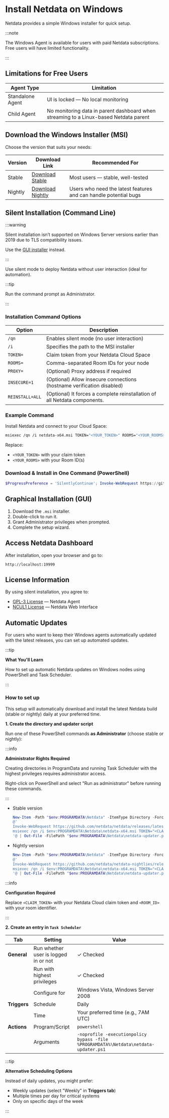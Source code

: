 # Install Netdata on Windows

Netdata provides a simple Windows installer for quick setup.

:::note

The Windows Agent is available for users with paid Netdata subscriptions.  
Free users will have limited functionality.

:::

## Limitations for Free Users

| Agent Type       | Limitation                                                                            |
|------------------|---------------------------------------------------------------------------------------|
| Standalone Agent | UI is locked — No local monitoring                                                    |
| Child Agent      | No monitoring data in parent dashboard when streaming to a Linux-based Netdata parent |

## Download the Windows Installer (MSI)

Choose the version that suits your needs:

| Version | Download Link                                                                                             | Recommended For                                                  |
|---------|-----------------------------------------------------------------------------------------------------------|------------------------------------------------------------------|
| Stable  | [Download Stable](https://github.com/netdata/netdata/releases/latest/download/netdata-x64.msi)            | Most users — stable, well-tested                                 |
| Nightly | [Download Nightly](https://github.com/netdata/netdata-nightlies/releases/latest/download/netdata-x64.msi) | Users who need the latest features and can handle potential bugs |

## Silent Installation (Command Line)

:::warning

Silent installation isn’t supported on Windows Server versions earlier than 2019 due to TLS compatibility issues.

Use the [GUI installer](#graphical-installation-gui) instead.

:::

Use silent mode to deploy Netdata without user interaction (ideal for automation).

:::tip

Run the command prompt as Administrator.

:::

### Installation Command Options

| Option          | Description                                                               |
|-----------------|---------------------------------------------------------------------------|
| `/qn`           | Enables silent mode (no user interaction)                                 |
| `/i`            | Specifies the path to the MSI installer                                   |
| `TOKEN=`        | Claim token from your Netdata Cloud Space                                 |
| `ROOMS=`        | Comma-separated Room IDs for your node                                    |
| `PROXY=`        | (Optional) Proxy address if required                                      |
| `INSECURE=1`    | (Optional) Allow insecure connections (hostname verification disabled)    |
| `REINSTALL=ALL` | (Optional) It forces a complete reinstallation of all Netdata components. |

### Example Command

Install Netdata and connect to your Cloud Space:

```bash
msiexec /qn /i netdata-x64.msi TOKEN="<YOUR_TOKEN>" ROOMS="<YOUR_ROOMS>"
```

Replace:

- `<YOUR_TOKEN>` with your claim token
- `<YOUR_ROOMS>` with your Room ID(s)

### Download & Install in One Command (PowerShell)

```powershell
$ProgressPreference = 'SilentlyContinue'; Invoke-WebRequest https://github.com/netdata/netdata/releases/latest/download/netdata-x64.msi -OutFile "netdata-x64.msi"; msiexec /qn /i netdata-x64.msi TOKEN=<YOUR_TOKEN> ROOMS=<YOUR_ROOMS>
```

## Graphical Installation (GUI)

1. Download the `.msi` installer.
2. Double-click to run it.
3. Grant Administrator privileges when prompted.
4. Complete the setup wizard.

## Access Netdata Dashboard

After installation, open your browser and go to:

```
http://localhost:19999
```

## License Information

By using silent installation, you agree to:

- [GPL-3 License](https://raw.githubusercontent.com/netdata/netdata/refs/heads/master/LICENSE) — Netdata Agent
- [NCUL1 License](https://app.netdata.cloud/LICENSE.txt) — Netdata Web Interface

## Automatic Updates

For users who want to keep their Windows agents automatically updated with the latest releases, you can set up automated updates.

:::tip

**What You'll Learn**

How to set up automatic Netdata updates on Windows nodes using PowerShell and Task Scheduler.

:::

### How to set up

This setup will automatically download and install the latest Netdata build (stable or nightly) daily at your preferred time.

**1. Create the directory and updater script**

Run one of these PowerShell commands **as Administrator** (choose stable or nightly):

:::info

**Administrator Rights Required**

Creating directories in ProgramData and running Task Scheduler with the highest privileges requires administrator access.

Right-click on PowerShell and select "Run as administrator" before running these commands.

:::

- Stable version

   ```powershell
   New-Item -Path "$env:PROGRAMDATA\Netdata" -ItemType Directory -Force
   @'
   Invoke-WebRequest https://github.com/netdata/netdata/releases/latest/download/netdata-x64.msi -OutFile $env:PROGRAMDATA\Netdata\netdata-x64.msi
   msiexec /qn /i $env:PROGRAMDATA\Netdata\netdata-x64.msi TOKEN="<CLAIM_TOKEN>" ROOMS="<ROOM_ID>"
   '@ | Out-File -FilePath "$env:PROGRAMDATA\Netdata\netdata-updater.ps1" -Encoding UTF8
   ```

- Nightly version

   ```powershell
   New-Item -Path "$env:PROGRAMDATA\Netdata" -ItemType Directory -Force
   @'
   Invoke-WebRequest https://github.com/netdata/netdata-nightlies/releases/latest/download/netdata-x64.msi -OutFile $env:PROGRAMDATA\Netdata\netdata-x64.msi
   msiexec /qn /i $env:PROGRAMDATA\Netdata\netdata-x64.msi TOKEN="<CLAIM_TOKEN>" ROOMS="<ROOM_ID>"
   '@ | Out-File -FilePath "$env:PROGRAMDATA\Netdata\netdata-updater.ps1" -Encoding UTF8
   ```

:::info

**Configuration Required**

Replace `<CLAIM_TOKEN>` with your Netdata Cloud claim token and `<ROOM_ID>` with your room identifier.

:::

**2. Create an entry in `Task Scheduler`**

| Tab          | Setting                              | Value                                                                                |
|--------------|--------------------------------------|--------------------------------------------------------------------------------------|
| **General**  | Run whether user is logged in or not | ✓ Checked                                                                            |
|              | Run with highest privileges          | ✓ Checked                                                                            |
|              | Configure for                        | Windows Vista, Windows Server 2008                                                   |
| **Triggers** | Schedule                             | Daily                                                                                |
|              | Time                                 | Your preferred time (e.g., 7AM UTC)                                                  |
| **Actions**  | Program/Script                       | `powershell`                                                                         |
|              | Arguments                            | `-noprofile -executionpolicy bypass -file %PROGRAMDATA%\Netdata\netdata-updater.ps1` |

:::tip

**Alternative Scheduling Options**

Instead of daily updates, you might prefer:

- Weekly updates (select "Weekly" in **Triggers tab**)
- Multiple times per day for critical systems
- Only on specific days of the week

:::
